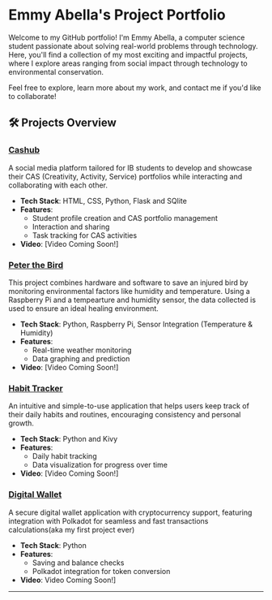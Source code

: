 # Emmy Abella's Project Portfolio

Welcome to my GitHub portfolio! I'm Emmy Abella, a computer science student passionate about solving real-world problems through technology. Here, you'll find a collection of my most exciting and impactful projects, where I explore areas ranging from social impact through technology to environmental conservation.

Feel free to explore, learn more about my work, and contact me if you'd like to collaborate!

## 🛠️ Projects Overview

### [Cashub](https://github.com/EmmyAbella444/Projects/blob/main/CasHub.md)  
A social media platform tailored for IB students to develop and showcase their CAS (Creativity, Activity, Service) portfolios while interacting and collaborating with each other.

- **Tech Stack**: HTML, CSS, Python, Flask and SQlite
- **Features**:
  - Student profile creation and CAS portfolio management
  - Interaction and sharing
  - Task tracking for CAS activities  
- **Video**: [Video Coming Soon!]


### [Peter the Bird](https://github.com/EmmyAbella444/Projects/blob/main/PeterTheBird.md)  
This project combines hardware and software to save an injured bird by monitoring environmental factors like humidity and temperature. Using a Raspberry Pi and a tempearture and humidity sensor, the data collected is used to ensure an ideal healing environment.

- **Tech Stack**: Python, Raspberry Pi, Sensor Integration (Temperature & Humidity)
- **Features**:
  - Real-time weather monitoring 
  - Data graphing and prediction
- **Video**: [Video Coming Soon!]


  

### [Habit Tracker](https://github.com/EmmyAbella444/Projects/blob/main/HabitTracker.md)  
An intuitive and simple-to-use application that helps users keep track of their daily habits and routines, encouraging consistency and personal growth.

- **Tech Stack**: Python and Kivy
- **Features**:
  - Daily habit tracking 
  - Data visualization for progress over time
- **Video**: [Video Coming Soon!]


### [Digital Wallet](https://github.com/EmmyAbella444/Projects/blob/main/DigitalWallet.md)  
A secure digital wallet application with cryptocurrency support, featuring integration with Polkadot for seamless and fast transactions calculations(aka my first project ever)

- **Tech Stack**: Python
- **Features**:
  - Saving and balance checks
  - Polkadot integration for token conversion  
- **Video**: Video Coming Soon!]


---


